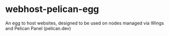 # webhost-pelican-egg
An egg to host websites, designed to be used on nodes managed via Wings and Pelican Panel (pelican.dev)
